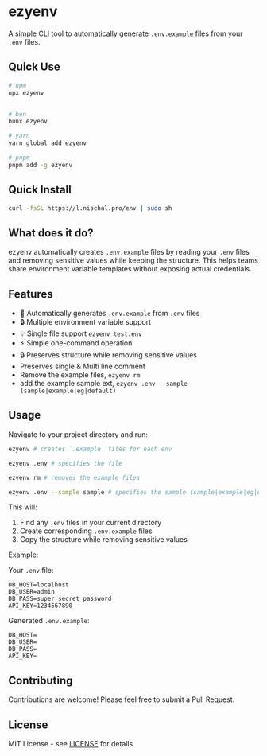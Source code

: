 # ezyenv

A simple CLI tool to automatically generate `.env.example` files from your `.env` files.

## Quick Use

```sh
# npm
npx ezyenv


# bun
bunx ezyenv

# yarn
yarn global add ezyenv

# pnpm
pnpm add -g ezyenv

```

## Quick Install

```sh
curl -fsSL https://l.nischal.pro/env | sudo sh
```

## What does it do?

ezyenv automatically creates `.env.example` files by reading your `.env` files and removing sensitive values while keeping the structure. This helps teams share environment variable templates without exposing actual credentials.

## Features

- 🚀 Automatically generates `.env.example` from `.env` files
- 🔒 Multiple environment variable support
- 💡 Single file support `ezyenv test.env`
- ⚡️ Simple one-command operation
- 🔒 Preserves structure while removing sensitive values
- Preserves single & Multi line comment
- Remove the example files, `ezyenv rm`
- add the example sample ext, `ezyenv .env --sample (sample|example|eg|default)`

## Usage

Navigate to your project directory and run:

```sh
ezyenv # creates `.example` files for each env

ezyenv .env # specifies the file

ezyenv rm # removes the example files

ezyenv .env --sample sample # specifies the sample (sample|example|eg|default)

```

This will:

1. Find any `.env` files in your current directory
2. Create corresponding `.env.example` files
3. Copy the structure while removing sensitive values

Example:

Your `.env` file:

```env
DB_HOST=localhost
DB_USER=admin
DB_PASS=super_secret_password
API_KEY=1234567890
```

Generated `.env.example`:

```env
DB_HOST=
DB_USER=
DB_PASS=
API_KEY=
```

## Contributing

Contributions are welcome! Please feel free to submit a Pull Request.

## License

MIT License - see [LICENSE](LICENSE) for details
